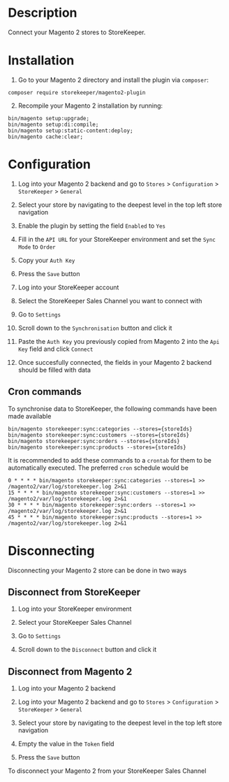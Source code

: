 # Description

Connect your Magento 2 stores to StoreKeeper.

# Installation

1. Go to your Magento 2 directory and install the plugin via `composer`:
```
composer require storekeeper/magento2-plugin
```

2. Recompile your Magento 2 installation by running:
```
bin/magento setup:upgrade;
bin/magento setup:di:compile;
bin/magento setup:static-content:deploy;
bin/magento cache:clear;
```

# Configuration

1. Log into your Magento 2 backend and go to `Stores` > `Configuration` > `StoreKeeper` > `General`

2. Select your store by navigating to the deepest level in the top left store navigation

3. Enable the plugin by setting the field `Enabled` to `Yes`

4. Fill in the `API URL` for your StoreKeeper environment and set the `Sync Mode` to `Order`

5. Copy your `Auth Key`

6. Press the `Save` button

7. Log into your StoreKeeper account

8. Select the StoreKeeper Sales Channel you want to connect with

9. Go to `Settings`

10. Scroll down to the `Synchronisation` button and click it

11. Paste the `Auth Key` you previously copied from Magento 2 into the `Api Key` field and click `Connect`

12. Once succesfully connected, the fields in your Magento 2 backend should be filled with data

## Cron commands

To synchronise data to StoreKeeper, the following commands have been made available

```
bin/magento storekeeper:sync:categories --stores={storeIds}
bin/magento storekeeper:sync:customers --stores={storeIds}
bin/magento storekeeper:sync:orders --stores={storeIds}
bin/magento storekeeper:sync:products --stores={storeIds}
```

It is recommended to add these commands to a `crontab` for them to be automatically executed. The preferred `cron` schedule would be

```
0 * * * * bin/magento storekeeper:sync:categories --stores=1 >> /magento2/var/log/storekeeper.log 2>&1
15 * * * * bin/magento storekeeper:sync:customers --stores=1 >> /magento2/var/log/storekeeper.log 2>&1
30 * * * * bin/magento storekeeper:sync:orders --stores=1 >> /magento2/var/log/storekeeper.log 2>&1
45 * * * * bin/magento storekeeper:sync:products --stores=1 >> /magento2/var/log/storekeeper.log 2>&1
```

# Disconnecting

Disconnecting your Magento 2 store can be done in two ways

## Disconnect from StoreKeeper

1. Log into your StoreKeeper environment

2. Select your StoreKeeper Sales Channel

3. Go to `Settings` 

4. Scroll down to the `Disconnect` button and click it

## Disconnect from Magento 2 

1. Log into your Magento 2 backend

2. Log into your Magento 2 backend and go to `Stores` > `Configuration` > `StoreKeeper` > `General`

3. Select your store by navigating to the deepest level in the top left store navigation

4. Empty the value in the `Token` field

5. Press the `Save` button

To disconnect your Magento 2 from your StoreKeeper Sales Channel

